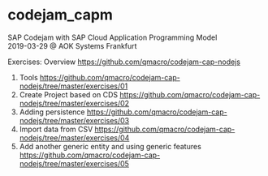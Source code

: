 # codejam_capm
SAP Codejam with SAP Cloud Application Programming Model\
2019-03-29 @ AOK Systems Frankfurt

Exercises: 
Overview https://github.com/qmacro/codejam-cap-nodejs  
1. Tools https://github.com/qmacro/codejam-cap-nodejs/tree/master/exercises/01  
2. Create Project based on CDS https://github.com/qmacro/codejam-cap-nodejs/tree/master/exercises/02  
3. Adding persistence https://github.com/qmacro/codejam-cap-nodejs/tree/master/exercises/03  
4. Import data from CSV https://github.com/qmacro/codejam-cap-nodejs/tree/master/exercises/04  
5. Add another generic entity and using generic features https://github.com/qmacro/codejam-cap-nodejs/tree/master/exercises/05  
